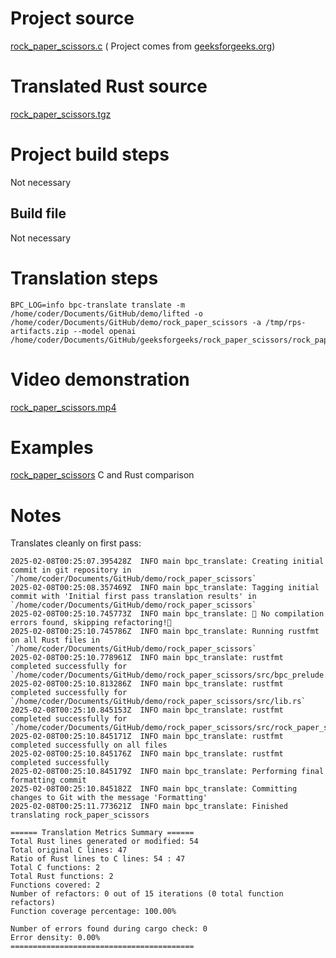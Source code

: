 # Project source

[rock_paper_scissors.c](rock_paper_scissors.c) (
Project comes from [geeksforgeeks.org](https://www.geeksforgeeks.org/rock-paper-scissor-in-c/))


# Translated Rust source

[rock_paper_scissors.tgz](rock_paper_scissors.tgz)

# Project build steps

Not necessary

## Build file

Not necessary

# Translation steps

```
BPC_LOG=info bpc-translate translate -m /home/coder/Documents/GitHub/demo/lifted -o /home/coder/Documents/GitHub/demo/rock_paper_scissors -a /tmp/rps-artifacts.zip --model openai /home/coder/Documents/GitHub/geeksforgeeks/rock_paper_scissors/rock_paper_scissors.c
```

# Video demonstration

[rock_paper_scissors.mp4](rock_paper_scissors.mp4)

# Examples 

[rock_paper_scissors](rock_paper_scissors.png) C and Rust comparison

# Notes

Translates cleanly on first pass:

```
2025-02-08T00:25:07.395428Z  INFO main bpc_translate: Creating initial commit in git repository in `/home/coder/Documents/GitHub/demo/rock_paper_scissors`
2025-02-08T00:25:08.357469Z  INFO main bpc_translate: Tagging initial commit with 'Initial first pass translation results' in `/home/coder/Documents/GitHub/demo/rock_paper_scissors`
2025-02-08T00:25:10.745773Z  INFO main bpc_translate: 🎯 No compilation errors found, skipping refactoring!🎯
2025-02-08T00:25:10.745786Z  INFO main bpc_translate: Running rustfmt on all Rust files in `/home/coder/Documents/GitHub/demo/rock_paper_scissors`
2025-02-08T00:25:10.778961Z  INFO main bpc_translate: rustfmt completed successfully for `/home/coder/Documents/GitHub/demo/rock_paper_scissors/src/bpc_prelude.rs`
2025-02-08T00:25:10.813286Z  INFO main bpc_translate: rustfmt completed successfully for `/home/coder/Documents/GitHub/demo/rock_paper_scissors/src/lib.rs`
2025-02-08T00:25:10.845153Z  INFO main bpc_translate: rustfmt completed successfully for `/home/coder/Documents/GitHub/demo/rock_paper_scissors/src/rock_paper_scissors_c.rs`
2025-02-08T00:25:10.845171Z  INFO main bpc_translate: rustfmt completed successfully on all files
2025-02-08T00:25:10.845176Z  INFO main bpc_translate: rustfmt completed successfully
2025-02-08T00:25:10.845179Z  INFO main bpc_translate: Performing final formatting commit
2025-02-08T00:25:10.845182Z  INFO main bpc_translate: Committing changes to Git with the message 'Formatting'
2025-02-08T00:25:11.773621Z  INFO main bpc_translate: Finished translating rock_paper_scissors

====== Translation Metrics Summary ======
Total Rust lines generated or modified: 54
Total original C lines: 47
Ratio of Rust lines to C lines: 54 : 47
Total C functions: 2
Total Rust functions: 2
Functions covered: 2
Number of refactors: 0 out of 15 iterations (0 total function refactors)
Function coverage percentage: 100.00%

Number of errors found during cargo check: 0
Error density: 0.00%
=========================================
```
